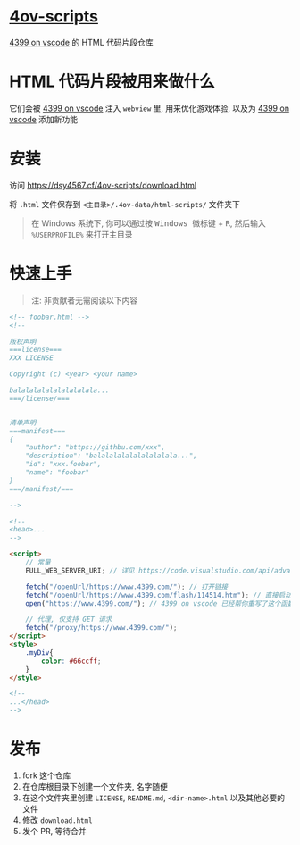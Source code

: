 # [4ov-scripts](https://github.com/dsy4567/4ov-scripts)

[4399 on vscode](https://github.com/dsy4567/4399-on-vscode) 的 HTML 代码片段仓库

# HTML 代码片段被用来做什么

它们会被 [4399 on vscode](https://github.com/dsy4567/4399-on-vscode) 注入
`webview` 里, 用来优化游戏体验, 以及为
[4399 on vscode](https://github.com/dsy4567/4399-on-vscode) 添加新功能

# 安装

访问 https://dsy4567.cf/4ov-scripts/download.html

将 `.html` 文件保存到 `<主目录>/.4ov-data/html-scripts/` 文件夹下

> 在 Windows 系统下, 你可以通过按 <kbd>Windows 徽标键</kbd> + <kbd>R</kbd>, 然后输入 `%USERPROFILE%` 来打开主目录

# 快速上手

> 注: 非贡献者无需阅读以下内容

```html
<!-- foobar.html -->
<!--

版权声明
===license===
XXX LICENSE

Copyright (c) <year> <your name>

balalalalalalalalalala...
===/license/===


清单声明
===manifest===
{
    "author": "https://githbu.com/xxx",
    "description": "balalalalalalalalalala...",
    "id": "xxx.foobar",
    "name": "foobar"
}
===/manifest/===

-->

<!--
<head>...
-->

<script>
    // 常量
    FULL_WEB_SERVER_URI; // 详见 https://code.visualstudio.com/api/advanced-topics/remote-extensions#option-1-use-asexternaluri

    fetch("/openUrl/https://www.4399.com/"); // 打开链接
    fetch("/openUrl/https://www.4399.com/flash/114514.htm"); // 直接启动游戏
    open("https://www.4399.com/"); // 4399 on vscode 已经帮你重写了这个函数, 等效于 fetch("/openUrl/https://www.4399.com/")

    // 代理, 仅支持 GET 请求
    fetch("/proxy/https://www.4399.com/");
</script>
<style>
    .myDiv{
        color: #66ccff;
    }
</style>

<!--
...</head>
-->

```
# 发布

1. fork 这个仓库
2. 在仓库根目录下创建一个文件夹, 名字随便
3. 在这个文件夹里创建 `LICENSE`, `README.md`, `<dir-name>.html` 以及其他必要的文件
4. 修改 `download.html`
5. 发个 PR, 等待合并

